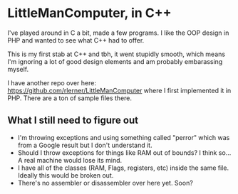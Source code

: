 # LittleManComputer, in C++
I've played around in C a bit, made a few programs. I like the OOP design in PHP and wanted to see what C++ had to offer.

This is my first stab at C++ and tbh, it went stupidly smooth, which means I'm ignoring a lot of good design elements and am probably embarassing myself.

I have another repo over here: https://github.com/rlerner/LittleManComputer where I first implemented it in PHP. There are a ton of sample files there.


## What I still need to figure out
 - I'm throwing exceptions and using something called "perror" which was from a Google result but I don't understand it.
 - Should I throw exceptions for things like RAM out of bounds? I think so... A real machine would lose its mind.
 - I have all of the classes (RAM, Flags, registers, etc) inside the same file. Ideally this would be broken out.
 - There's no assembler or disassembler over here yet. Soon?

